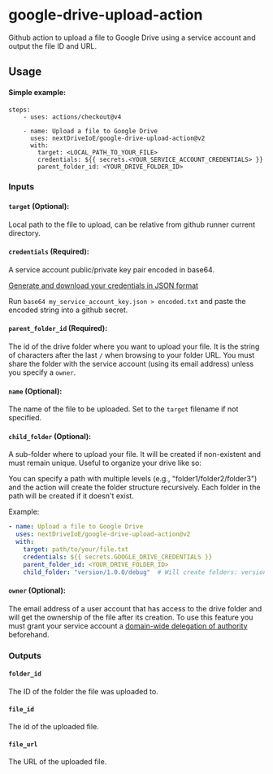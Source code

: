 # google-drive-upload-action
Github action to upload a file to Google Drive using a service account and output the file ID and URL.

## Usage
#### Simple example:
```
steps:
    - uses: actions/checkout@v4

    - name: Upload a file to Google Drive
      uses: nextDriveIoE/google-drive-upload-action@v2
      with:
        target: <LOCAL_PATH_TO_YOUR_FILE>
        credentials: ${{ secrets.<YOUR_SERVICE_ACCOUNT_CREDENTIALS> }}
        parent_folder_id: <YOUR_DRIVE_FOLDER_ID>
```

### Inputs
#### `target` (Optional):
Local path to the file to upload, can be relative from github runner current directory.

#### `credentials` (Required):
A service account public/private key pair encoded in base64.

[Generate and download your credentials in JSON format](https://cloud.google.com/iam/docs/creating-managing-service-account-keys#creating_service_account_keys)

Run `base64 my_service_account_key.json > encoded.txt` and paste the encoded string into a github secret.

#### `parent_folder_id` (Required):
The id of the drive folder where you want to upload your file. It is the string of characters after the last `/` when browsing to your folder URL. You must share the folder with the service account (using its email address) unless you specify a `owner`.

#### `name` (Optional):
The name of the file to be uploaded. Set to the `target` filename if not specified.

#### `child_folder` (Optional):
A sub-folder where to upload your file. It will be created if non-existent and must remain unique. Useful to organize your drive like so:

You can specify a path with multiple levels (e.g., "folder1/folder2/folder3") and the action will create the folder structure recursively. Each folder in the path will be created if it doesn't exist.

Example:
```yaml
- name: Upload a file to Google Drive
  uses: nextDriveIoE/google-drive-upload-action@v2
  with:
    target: path/to/your/file.txt
    credentials: ${{ secrets.GOOGLE_DRIVE_CREDENTIALS }}
    parent_folder_id: <YOUR_DRIVE_FOLDER_ID>
    child_folder: "version/1.0.0/debug"  # Will create folders: version → 1.0.0 → debug
```

#### `owner` (Optional):
The email address of a user account that has access to the drive folder and will get the ownership of the file after its creation. To use this feature you must grant your service account a [domain-wide delegation of authority](https://developers.google.com/admin-sdk/directory/v1/guides/delegation) beforehand.

### Outputs
#### `folder_id`
The ID of the folder the file was uploaded to.

#### `file_id`
The id of the uploaded file.

#### `file_url`
The URL of the uploaded file.
